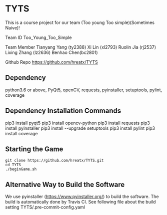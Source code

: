 # TYTS
This is a course project for our team (Too young Too simple)(Sometimes Naive)!

Team ID
Too_Young_Too_Simple

Team Member
Tianyang Yang (ty2388)
Xi Lin (xl2793) 
Ruolin Jia (rj2537)
Lixing Zhang (lz2636)
Benhao Chen(bc2801)

Github Repo
https://github.com/hreatx/TYTS

## Dependency
python3.6 or above, PyQt5, openCV, requests, pyinstaller, setuptools, pylint, coverage

## Dependency Installation Commands
pip3 install pyqt5
pip3 install opencv-python
pip3 install requests
pip3 install pyinstaller
pip3 install --upgrade setuptools
pip3 install pylint
pip3 install coverage

## Starting the Game
```
git clone https://github.com/hreatx/TYTS.git
cd TYTS
./beginGame.sh 
```

## Alternative Way to Build the Software 
We use pyinstaller (https://www.pyinstaller.org/) to build the software.
The build is automatically done by Travis CI. 
See following file about the build setting
TYTS/.pre-commit-config.yaml
